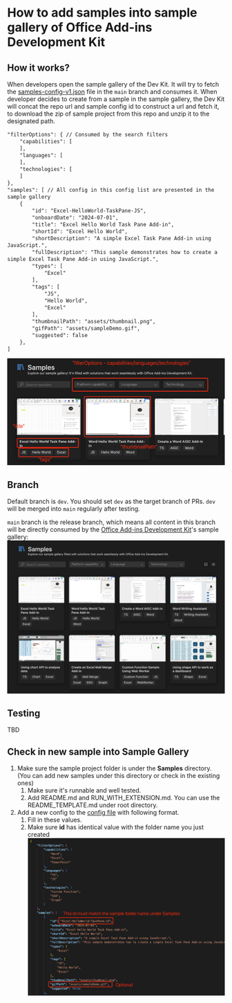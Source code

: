 # How to add samples into sample gallery of Office Add-ins Development Kit
## How it works?
When developers open the sample gallery of the Dev Kit. It will try to fetch the [samples-config-v1.json](./samples-config-v1.json) file in the `main` branch and consumes it. When developer decides to create from a sample in the sample gallery, the Dev Kit will concat the repo url and sample config id to construct a url and fetch it, to download the zip of sample project from this repo and unzip it to the designated path.
```
"filterOptions": { // Consumed by the search filters
    "capabilities": [
    ],
    "languages": [
    ],
    "technologies": [
    ]
},
"samples": [ // All config in this config list are presented in the sample gallery
    {
        "id": "Excel-HelloWorld-TaskPane-JS",
        "onboardDate": "2024-07-01",
        "title": "Excel Hello World Task Pane Add-in",
        "shortId": "Excel Hello World",
        "shortDescription": "A simple Excel Task Pane Add-in using JavaScript.",
        "fullDescription": "This sample demonstrates how to create a simple Excel Task Pane Add-in using JavaScript.",
        "types": [
            "Excel"
        ],
        "tags": [
            "JS",
            "Hello World",
            "Excel"
        ],
        "thumbnailPath": "assets/thumbnail.png",
        "gifPath": "assets/sampleDemo.gif",
        "suggested": false
    },
]
```

![alt text](assets/config_definition.png)

## Branch
Default branch is `dev`. You should set `dev` as the target branch of PRs. `dev` will be merged into `main` regularly after testing.

`main` branch is the release branch, which means all content in this branch will be directly consumed by the [Office Add-ins Development Kit](https://marketplace.visualstudio.com/items?itemName=msoffice.microsoft-office-add-in-debugger)'s sample gallery:
![alt text](assets/sample_gallery.png)

## Testing
TBD

## Check in new sample into Sample Gallery
1. Make sure the sample project folder is under the **Samples** directory. (You can add new samples under this directory or check in the existing ones)
    1. Make sure it's runnable and well tested.
    2. Add README.md and RUN_WITH_EXTENSION.md. You can use the README_TEMPLATE.md under root directory.
2. Add a new config to the [config file](samples-config-v1.json) with following format.
    1. Fill in these values.
    2. Make sure **id** has identical value with the folder name you just created
    ![alt text](assets/config_format.png)